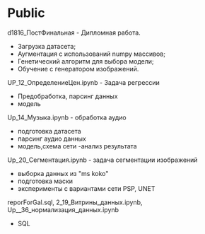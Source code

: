 # Public


d1816_ПостФинальная - Дипломная работа.
- Загрузка датасета;
- Аугментация с использований numpy массивов;
- Генетический алгоритм для выбора модели; 
- Обучение с генератором изображений. 
 
UP_12_ОпределениеЦен.ipynb - Задача регрессии
- Предобработка, парсинг данных
- модель

Up_14_Музыка.ipynb - обработка аудио
- подготовка датасета
- парсинг аудио данных
- модель,схема сети
-анализ результата

Up_20_Сегментация.ipynb - задача сегментации изображений
- выборка данных из "ms koko"
- подготовка маски
- эксперименты с вариантами сети PSP, UNET

reporForGal.sql, 2_19_Витрины_данных.ipynb, Up__36_нормализация_данных.ipynb
- SQL
